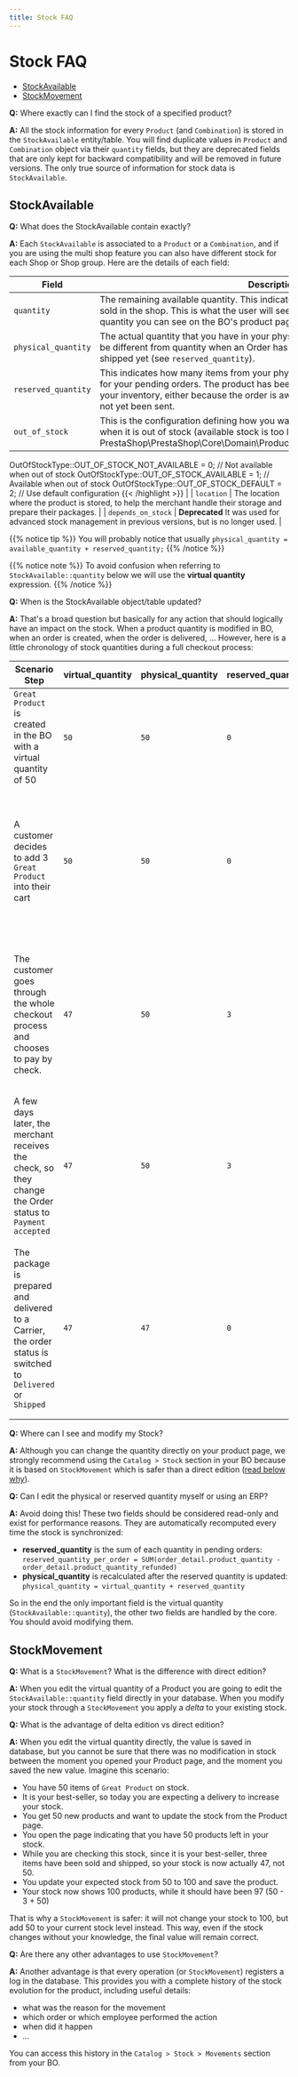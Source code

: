 ```yaml
---
title: Stock FAQ
---
```


# Stock FAQ

- [StockAvailable](#stockavailable)
- [StockMovement](#stockmovement)

**Q:** Where exactly can I find the stock of a specified product?

**A:** All the stock information for every `Product` (and `Combination`) is stored in the `StockAvailable` entity/table.
You will find duplicate values in `Product` and `Combination` object via their `quantity` fields, but they are deprecated fields that are only kept for backward compatibility and will be removed in future versions. The only true source of information for stock data is `StockAvailable`.

## StockAvailable

**Q:** What does the StockAvailable contain exactly?

**A:** Each `StockAvailable` is associated to a `Product` or a `Combination`, and if you are using the multi shop feature you can also have different stock for each Shop or Shop group. Here are the details of each field:

| Field               | Description |
| ------------------- | ----------- |
| `quantity`          | The remaining available quantity. This indicates how many products can still be sold in the shop. This is what the user will see on the FO if enabled. It's also the quantity you can see on the BO's product page. |
| `physical_quantity` | The actual quantity that you have in your physical stock, in your shelves. It might be different from quantity when an Order has been purchased but is not paid, or shipped yet (see `reserved_quantity`). |
| `reserved_quantity` | This indicates how many items from your physical quantity are currently reserved for your pending orders. The product has been bought by a customer but is still in your inventory, either because the order is awaiting payment or the package has not yet been sent. |
| `out_of_stock`      | This is the configuration defining how you want to handle this product in the FO when it is out of stock (available stock is too low). {{< highlight php >}}use PrestaShop\PrestaShop\Core\Domain\Product\Stock\ValueObject\OutOfStockType;

OutOfStockType::OUT_OF_STOCK_NOT_AVAILABLE = 0; // Not available when out of stock
OutOfStockType::OUT_OF_STOCK_AVAILABLE = 1; // Available when out of stock
OutOfStockType::OUT_OF_STOCK_DEFAULT = 2; // Use default configuration
{{< /highlight >}} |
| `location`          | The location where the product is stored, to help the merchant handle their storage and prepare their packages. |
| `depends_on_stock`  | **Deprecated** It was used for advanced stock management in previous versions, but is no longer used. |

{{% notice tip %}}
You will probably notice that usually ```physical_quantity = available_quantity + reserved_quantity;```
{{% /notice %}}

{{% notice note %}}
To avoid confusion when referring to `StockAvailable::quantity` below we will use the **virtual quantity** expression.
{{% /notice %}}

**Q:** When is the StockAvailable object/table updated?

**A:** That's a broad question but basically for any action that should logically have an impact on the stock. When a product quantity is modified in BO, when an order is created, when the order is delivered, ... However, here is a little chronology of stock quantities during a full checkout process:

| Scenario Step | virtual_quantity | physical_quantity | reserved_quantity | Side note       |
| ------------- | ---------------- | ----------------- | ----------------- | --------------- |
| `Great Product` is created in the BO with a virtual quantity of 50 | `50` | `50` | `0` | |
| A customer decides to add 3 `Great Product` into their cart | `50` | `50` | `0` | For now the product is only in a cart, nothing is reserved, anyone can still buy one of the 50 remaining products. |
| The customer goes through the whole checkout process and chooses to pay by check. | `47` | `50` | `3` | The order has been created, but the payment is not accepted yet. Virtual quantity and reserved quantity are updated. |
| A few days later, the merchant receives the check, so they change the Order status to `Payment accepted` | `47` | `50` | `3` | The product is now paid, but the package has still not been prepared. |
| The package is prepared and delivered to a Carrier, the order status is switched to `Delivered` or `Shipped` | `47` | `47` | `0` | The product is no longer reserved, it has actually been sent to the customer. So reserved and physical quantities can be decreased. |

**Q:** Where can I see and modify my Stock?

**A:** Although you can change the quantity directly on your product page, we strongly recommend using the `Catalog > Stock` section in your BO because it is based on `StockMovement` which is safer than a direct edition ([read below why](#stockmovement)).

**Q:** Can I edit the physical or reserved quantity myself or using an ERP?

**A:** Avoid doing this! These two fields should be considered read-only and exist for performance reasons. They are automatically recomputed every time the stock is synchronized:

- **reserved_quantity** is the sum of each quantity in pending orders:
  `reserved_quantity_per_order = SUM(order_detail.product_quantity - order_detail.product_quantity_refunded)`
- **physical_quantity** is recalculated after the reserved quantity is updated:
  `physical_quantity = virtual_quantity + reserved_quantity`

So in the end the only important field is the virtual quantity (`StockAvailable::quantity`), the other two fields are handled by the core. You should avoid modifying them.

## StockMovement

**Q:** What is a `StockMovement`? What is the difference with direct edition?

**A:** When you edit the virtual quantity of a Product you are going to edit the `StockAvailable::quantity` field directly in your database. When you modify your stock through a `StockMovement` you apply a _delta_ to your existing stock.

**Q:** What is the advantage of delta edition vs direct edition?

**A:** When you edit the virtual quantity directly, the value is saved in database, but you cannot be sure that there was no modification in stock between the moment you opened your Product page, and the moment you saved the new value. Imagine this scenario:

- You have 50 items of `Great Product` on stock.
- It is your best-seller, so today you are expecting a delivery to increase your stock.
- You get 50 new products and want to update the stock from the Product page.
- You open the page indicating that you have 50 products left in your stock.
- While you are checking this stock, since it is your best-seller, three items have been sold and shipped, so your stock is now actually 47, not 50.
- You update your expected stock from 50 to 100 and save the product.
- Your stock now shows 100 products, while it should have been 97 (50 - 3 + 50)

That is why a `StockMovement` is safer: it will not change your stock to 100, but add 50 to your current stock level instead. This way, even if the stock changes without your knowledge, the final value will remain correct.

**Q:** Are there any other advantages to use `StockMovement`?

**A:** Another advantage is that every operation (or `StockMovement`) registers a log in the database. This provides you with a complete history of the stock evolution for the product, including useful details:
- what was the reason for the movement
- which order or which employee performed the action
- when did it happen
- ...

You can access this history in the `Catalog > Stock > Movements` section from your BO.
